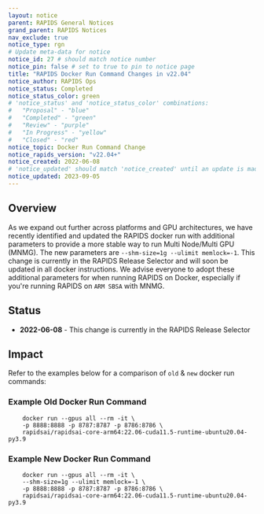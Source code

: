 ```yaml
---
layout: notice
parent: RAPIDS General Notices
grand_parent: RAPIDS Notices
nav_exclude: true
notice_type: rgn
# Update meta-data for notice
notice_id: 27 # should match notice number
notice_pin: false # set to true to pin to notice page
title: "RAPIDS Docker Run Command Changes in v22.04"
notice_author: RAPIDS Ops
notice_status: Completed
notice_status_color: green
# 'notice_status' and 'notice_status_color' combinations:
#   "Proposal" - "blue"
#   "Completed" - "green"
#   "Review" - "purple"
#   "In Progress" - "yellow"
#   "Closed" - "red"
notice_topic: Docker Run Command Change
notice_rapids_version: "v22.04+"
notice_created: 2022-06-08
# 'notice_updated' should match 'notice_created' until an update is made
notice_updated: 2023-09-05
---
```


## Overview

As we expand out further across platforms and GPU architectures, we have
recently identified and updated the RAPIDS docker run with additional
parameters to provide a more stable way to run Multi Node/Multi GPU (MNMG).
The new parameters are `--shm-size=1g --ulimit memlock=-1`.  This change is
currently in the RAPIDS Release Selector and will soon be updated in all
docker instructions.  We advise everyone to adopt these additional
parameters for when running RAPIDS on Docker, especially if you're running
RAPIDS on `ARM SBSA` with MNMG.

## Status

- **2022-06-08** - This change is currently in the RAPIDS Release Selector

## Impact

Refer to the examples below for a comparison of `old` & `new` docker run commands:

### Example Old Docker Run Command
```
    docker run --gpus all --rm -it \
    -p 8888:8888 -p 8787:8787 -p 8786:8786 \
    rapidsai/rapidsai-core-arm64:22.06-cuda11.5-runtime-ubuntu20.04-py3.9
```

### Example New Docker Run Command
```
    docker run --gpus all --rm -it \
    --shm-size=1g --ulimit memlock=-1 \
    -p 8888:8888 -p 8787:8787 -p 8786:8786 \
    rapidsai/rapidsai-core-arm64:22.06-cuda11.5-runtime-ubuntu20.04-py3.9
```
